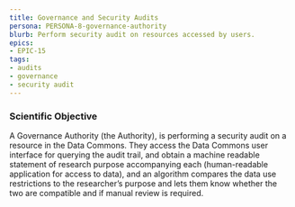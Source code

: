 ```yaml
---
title: Governance and Security Audits
persona: PERSONA-8-governance-authority
blurb: Perform security audit on resources accessed by users.
epics:
- EPIC-15
tags:
- audits
- governance
- security audit
---
```

### Scientific Objective

A Governance Authority (the Authority), is performing a security audit on a resource in the Data Commons. They access the Data Commons user interface for querying the audit trail, and obtain a machine readable statement of research purpose accompanying each (human-readable application for access to data), and an algorithm compares the data use restrictions to the researcher’s purpose and lets them know whether the two are compatible and if manual review is required.